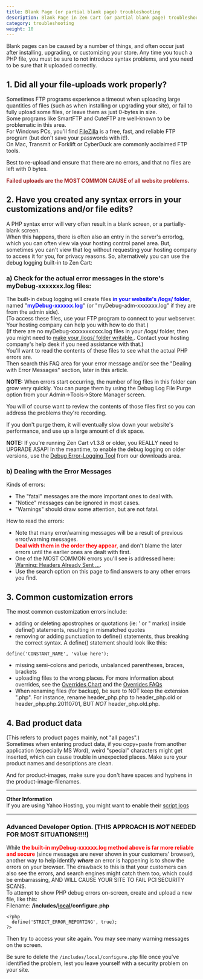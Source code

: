 ```yaml
---
title: Blank Page (or partial blank page) troubleshooting
description: Blank Page in Zen Cart (or partial blank page) troubleshooting
category: troubleshooting 
weight: 10
---
```

Blank pages can be caused by a number of things, and often occur just after installing, upgrading, or customizing your store. Any time you touch a PHP file, you must be sure to not introduce syntax problems, and you need to be sure that it uploaded correctly.  

## 1\. Did all your file-uploads work properly?

Sometimes FTP programs experience a timeout when uploading large quantities of files (such as when installing or upgrading your site), or fail to fully upload some files, or leave them as just 0-bytes in size.  
Some programs like SmartFTP and CuteFTP are well-known to be problematic in this area.  
For Windows PCs, you'll find [FileZilla](http://filezilla.sf.net) is a free, fast, and reliable FTP program (but don't save your passwords with it!).  
On Mac, Transmit or Forklift or CyberDuck are commonly acclaimed FTP tools.  

Best to re-upload and ensure that there are no errors, and that no files are left with 0 bytes.  

<font color="#a52a2a">**Failed uploads are the MOST COMMON CAUSE of all website problems.** </font>

## 2\. Have you created any syntax errors in your customizations and/or file edits?

A PHP syntax error will very often result in a blank screen, or a partially-blank screen.  
When this happens, there is often also an entry in the server's errorlog, which you can often view via your hosting control panel area. But, sometimes you can't view that log without requesting your hosting company to access it for you, for privacy reasons. So, alternatively you can use the debug logging built-in to Zen Cart:  

### a) Check for the actual error messages in the store's myDebug-xxxxxxx.log files:

The built-in debug logging will create files <font color="#0000FF">**in your website's /logs/ folder**</font>, named "<font color="#0000FF">**myDebug-xxxxxx.log**</font>" (or "myDebug-adm-xxxxxxx.log" if they are from the admin side).  
(To access these files, use your FTP program to connect to your webserver. Your hosting company can help you with how to do that.)  
(If there are no myDebug-xxxxxxxxxxx.log files in your /logs/ folder, then you might need to [make your /logs/ folder writable.](/user/installing/permissions).
Contact your hosting company's help desk if you need assistance with that.)  
You'll want to read the contents of these files to see what the actual PHP errors are.  
Then search this FAQ area for your error message and/or see the "Dealing with Error Messages" section, later in this article.  

**NOTE:** When errors start occurring, the number of log files in this folder can grow very quickly. You can purge them by using the Debug Log File Purge option from your Admin->Tools->Store Manager screen.  

You will of course want to review the contents of those files first so you can address the problems they're recording.  

If you don't purge them, it will eventually slow down your website's performance, and use up a large amount of disk space.  

**NOTE:** If you're running Zen Cart v1.3.8 or older, you REALLY need to UPGRADE ASAP! In the meantime, to enable the debug logging on older versions, use the [Debug Error-Logging Tool](http://www.zen-cart.com/downloads.php?do=file&id=606) from our downloads area.  

### b) Dealing with the Error Messages

Kinds of errors:  

*   The "fatal" messages are the more important ones to deal with.
*   "Notice" messages can be ignored in most cases.
*   "Warnings" should draw some attention, but are not fatal.

How to read the errors:  

*   Note that many error/warning messages will be a result of previous error/warning messages.  
    <font color="#FF0000">**Deal with them in the order they appear**,</font> and don't blame the later errors until the earlier ones are dealt with first.
*   One of the MOST COMMON errors you'll see is addressed here: [Warning: Headers Already Sent ...](/user/troubleshooting/warning_headers_already_sent).
*   Use the search option on this page to find answers to any other errors you find.

## 3\. Common customization errors

The most common customization errors include:  

*   adding or deleting apostrophes or quotations (ie: ' or " marks) inside define() statements, resulting in mismatched quotes
*   removing or adding punctuation to define() statements, thus breaking the correct syntax. A define() statement should look like this:


`define('CONSTANT_NAME', 'value here');`

*   missing semi-colons and periods, unbalanced parentheses, braces, brackets
*   uploading files to the wrong places. For more information about overrides, see the [Overrides Chart](http://www.zen-cart.com/index.php?main_page=product_contrib_info&cPath=40_54&products_id=298) and the [Overrides FAQs](http://tutorials.zen-cart.com/index.php?category=4)
*   When renaming files (for backup), be sure to NOT keep the extension ".php". For instance, rename header_php.php to header_php.old or header_php.php.20110701, BUT *NOT* header_php.old.php.

## 4\. Bad product data

(This refers to product pages mainly, not "all pages".)  
Sometimes when entering product data, if you copy+paste from another application (especially MS Word), weird "special" characters might get inserted, which can cause trouble in unexpected places. Make sure your product names and descriptions are clean.  

And for product-images, make sure you don't have spaces and hyphens in the product-image-filenames.  

* * *

**Other Information**  
If you are using Yahoo Hosting, you might want to enable their [script logs](http://help.yahoo.com/l/us/yahoo/smallbusiness/webhosting/php/php-05.html)  

* * *

### Advanced Developer Option. (THIS APPROACH IS *NOT* NEEDED FOR MOST SITUATIONS!!!!)

While **<font color="#ff0000">the built-in myDebug-xxxxxx.log method above is far more reliable and secure</font>** (since messages are never shown in your customers' browser), another way to help identify ***where*** an error is happening is to show the errors on your browser. The drawback to this is that your customers can also see the errors, and search engines might catch them too, which could be embarrassing, AND WILL CAUSE YOUR SITE TO FAIL PCI SECURITY SCANS.  
To attempt to show PHP debug errors on-screen, create and upload a new file, like this:  
Filename: **/includes/<u>local</u>/configure.php**  

```
<?php
  define('STRICT_ERROR_REPORTING', true);
?> 
```

Then try to access your site again. You may see many warning messages on the screen.  

Be sure to delete the `/includes/local/configure.php` file once you've identified the problem, lest you leave yourself with a security problem on your site.
